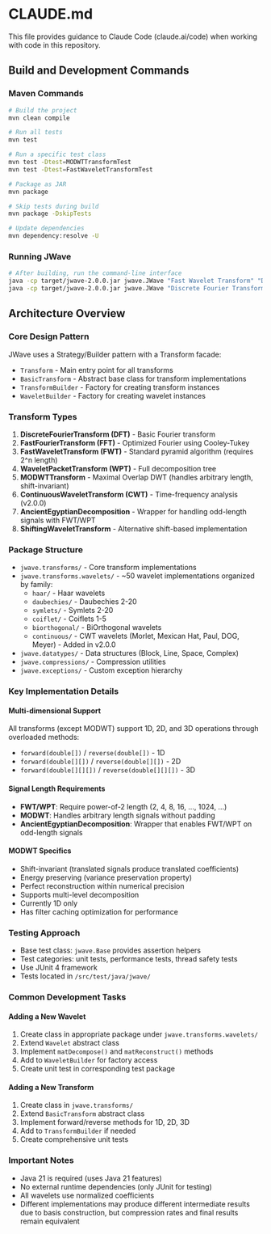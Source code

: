 # CLAUDE.md

This file provides guidance to Claude Code (claude.ai/code) when working with code in this repository.

## Build and Development Commands

### Maven Commands
```bash
# Build the project
mvn clean compile

# Run all tests
mvn test

# Run a specific test class
mvn test -Dtest=MODWTTransformTest
mvn test -Dtest=FastWaveletTransformTest

# Package as JAR
mvn package

# Skip tests during build
mvn package -DskipTests

# Update dependencies
mvn dependency:resolve -U
```

### Running JWave
```bash
# After building, run the command-line interface
java -cp target/jwave-2.0.0.jar jwave.JWave "Fast Wavelet Transform" "Daubechies 20"
java -cp target/jwave-2.0.0.jar jwave.JWave "Discrete Fourier Transform"
```

## Architecture Overview

### Core Design Pattern
JWave uses a Strategy/Builder pattern with a Transform facade:
- `Transform` - Main entry point for all transforms
- `BasicTransform` - Abstract base class for transform implementations
- `TransformBuilder` - Factory for creating transform instances
- `WaveletBuilder` - Factory for creating wavelet instances

### Transform Types
1. **DiscreteFourierTransform (DFT)** - Basic Fourier transform
2. **FastFourierTransform (FFT)** - Optimized Fourier using Cooley-Tukey
3. **FastWaveletTransform (FWT)** - Standard pyramid algorithm (requires 2^n length)
4. **WaveletPacketTransform (WPT)** - Full decomposition tree
5. **MODWTTransform** - Maximal Overlap DWT (handles arbitrary length, shift-invariant)
6. **ContinuousWaveletTransform (CWT)** - Time-frequency analysis (v2.0.0)
7. **AncientEgyptianDecomposition** - Wrapper for handling odd-length signals with FWT/WPT
8. **ShiftingWaveletTransform** - Alternative shift-based implementation

### Package Structure
- `jwave.transforms/` - Core transform implementations
- `jwave.transforms.wavelets/` - ~50 wavelet implementations organized by family:
  - `haar/` - Haar wavelets
  - `daubechies/` - Daubechies 2-20
  - `symlets/` - Symlets 2-20
  - `coiflet/` - Coiflets 1-5
  - `biorthogonal/` - BiOrthogonal wavelets
  - `continuous/` - CWT wavelets (Morlet, Mexican Hat, Paul, DOG, Meyer) - Added in v2.0.0
- `jwave.datatypes/` - Data structures (Block, Line, Space, Complex)
- `jwave.compressions/` - Compression utilities
- `jwave.exceptions/` - Custom exception hierarchy

### Key Implementation Details

#### Multi-dimensional Support
All transforms (except MODWT) support 1D, 2D, and 3D operations through overloaded methods:
- `forward(double[])` / `reverse(double[])` - 1D
- `forward(double[][])` / `reverse(double[][])` - 2D
- `forward(double[][][])` / `reverse(double[][][])` - 3D

#### Signal Length Requirements
- **FWT/WPT**: Require power-of-2 length (2, 4, 8, 16, ..., 1024, ...)
- **MODWT**: Handles arbitrary length signals without padding
- **AncientEgyptianDecomposition**: Wrapper that enables FWT/WPT on odd-length signals

#### MODWT Specifics
- Shift-invariant (translated signals produce translated coefficients)
- Energy preserving (variance preservation property)
- Perfect reconstruction within numerical precision
- Supports multi-level decomposition
- Currently 1D only
- Has filter caching optimization for performance

### Testing Approach
- Base test class: `jwave.Base` provides assertion helpers
- Test categories: unit tests, performance tests, thread safety tests
- Use JUnit 4 framework
- Tests located in `/src/test/java/jwave/`

### Common Development Tasks

#### Adding a New Wavelet
1. Create class in appropriate package under `jwave.transforms.wavelets/`
2. Extend `Wavelet` abstract class
3. Implement `matDecompose()` and `matReconstruct()` methods
4. Add to `WaveletBuilder` for factory access
5. Create unit test in corresponding test package

#### Adding a New Transform
1. Create class in `jwave.transforms/`
2. Extend `BasicTransform` abstract class
3. Implement forward/reverse methods for 1D, 2D, 3D
4. Add to `TransformBuilder` if needed
5. Create comprehensive unit tests

### Important Notes
- Java 21 is required (uses Java 21 features)
- No external runtime dependencies (only JUnit for testing)
- All wavelets use normalized coefficients
- Different implementations may produce different intermediate results due to basis construction, but compression rates and final results remain equivalent